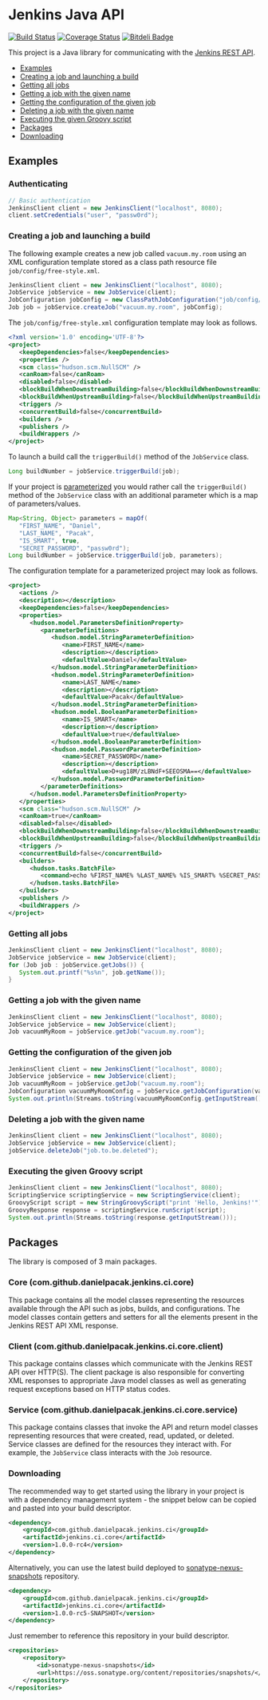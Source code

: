# Jenkins Java API

[![Build Status](https://travis-ci.org/danielpacak/com.github.danielpacak.jenkins.ci.png?branch=master)](https://travis-ci.org/danielpacak/com.github.danielpacak.jenkins.ci)
[![Coverage Status](https://coveralls.io/repos/danielpacak/com.github.danielpacak.jenkins.ci/badge.png)](https://coveralls.io/r/danielpacak/com.github.danielpacak.jenkins.ci)
[![Bitdeli Badge](https://d2weczhvl823v0.cloudfront.net/danielpacak/com.github.danielpacak.jenkins.ci/trend.png)](https://bitdeli.com/free "Bitdeli Badge")

This project is a Java library for communicating with the [Jenkins REST API](https://wiki.jenkins-ci.org/display/JENKINS/Remote+access+API).

* [Examples](#examples)
 * [Creating a job and launching a build](#creating-a-job-and-launching-a-build)
 * [Getting all jobs](#getting-all-jobs)
 * [Getting a job with the given name](#getting-a-job-with-the-given-name)
 * [Getting the configuration of the given job](#getting-the-configuration-of-the-given-job)
 * [Deleting a job with the given name](#deleting-a-job-with-the-given-name)
 * [Executing the given Groovy script](#executing-the-given-groovy-script)
* [Packages](#packages)
* [Downloading](#downloading)

## Examples

### Authenticating
```java
// Basic authentication
JenkinsClient client = new JenkinsClient("localhost", 8080);
client.setCredentials("user", "passw0rd");
```

### Creating a job and launching a build
The following example creates a new job called `vacuum.my.room` using an XML configuration
template stored as a class path resource file `job/config/free-style.xml`.
```java
JenkinsClient client = new JenkinsClient("localhost", 8080);
JobService jobService = new JobService(client);
JobConfiguration jobConfig = new ClassPathJobConfiguration("job/config/free-style.xml");
Job job = jobService.createJob("vacuum.my.room", jobConfig); 
```
The `job/config/free-style.xml` configuration template may look as follows.
```xml
<?xml version='1.0' encoding='UTF-8'?>
<project>
   <keepDependencies>false</keepDependencies>
   <properties />
   <scm class="hudson.scm.NullSCM" />
   <canRoam>false</canRoam>
   <disabled>false</disabled>
   <blockBuildWhenDownstreamBuilding>false</blockBuildWhenDownstreamBuilding>
   <blockBuildWhenUpstreamBuilding>false</blockBuildWhenUpstreamBuilding>
   <triggers />
   <concurrentBuild>false</concurrentBuild>
   <builders />
   <publishers />
   <buildWrappers />
</project>
```
To launch a build call the `triggerBuild()` method of the `JobService` class.
```java
Long buildNumber = jobService.triggerBuild(job);
```
If your project is [parameterized](https://wiki.jenkins-ci.org/display/JENKINS/Parameterized+Build)
you would rather call the `triggerBuild()` method of the `JobService` class with an additional parameter
which is a map of parameters/values.
```java
Map<String, Object> parameters = mapOf(
   "FIRST_NAME", "Daniel",
   "LAST_NAME", "Pacak",
   "IS_SMART", true,
   "SECRET_PASSWORD", "passw0rd");
Long buildNumber = jobService.triggerBuild(job, parameters);
```
The configuration template for a parameterized project may look as follows.
```xml
<project>
   <actions />
   <description></description>
   <keepDependencies>false</keepDependencies>
   <properties>
      <hudson.model.ParametersDefinitionProperty>
         <parameterDefinitions>
            <hudson.model.StringParameterDefinition>
               <name>FIRST_NAME</name>
               <description></description>
               <defaultValue>Daniel</defaultValue>
            </hudson.model.StringParameterDefinition>
            <hudson.model.StringParameterDefinition>
               <name>LAST_NAME</name>
               <description></description>
               <defaultValue>Pacak</defaultValue>
            </hudson.model.StringParameterDefinition>
            <hudson.model.BooleanParameterDefinition>
               <name>IS_SMART</name>
               <description></description>
               <defaultValue>true</defaultValue>
            </hudson.model.BooleanParameterDefinition>
            <hudson.model.PasswordParameterDefinition>
               <name>SECRET_PASSWORD</name>
               <description></description>
               <defaultValue>D+ug18M/zLBNdF+SEEOSMA==</defaultValue>
            </hudson.model.PasswordParameterDefinition>
         </parameterDefinitions>
      </hudson.model.ParametersDefinitionProperty>
   </properties>
   <scm class="hudson.scm.NullSCM" />
   <canRoam>true</canRoam>
   <disabled>false</disabled>
   <blockBuildWhenDownstreamBuilding>false</blockBuildWhenDownstreamBuilding>
   <blockBuildWhenUpstreamBuilding>false</blockBuildWhenUpstreamBuilding>
   <triggers />
   <concurrentBuild>false</concurrentBuild>
   <builders>
      <hudson.tasks.BatchFile>
         <command>echo %FIRST_NAME% %LAST_NAME% %IS_SMART% %SECRET_PASSWORD% </command>
      </hudson.tasks.BatchFile>
   </builders>
   <publishers />
   <buildWrappers />
</project>
```

### Getting all jobs
```java
JenkinsClient client = new JenkinsClient("localhost", 8080);
JobService jobService = new JobService(client);
for (Job job : jobService.getJobs()) {
   System.out.printf("%s%n", job.getName());
}
```

### Getting a job with the given name
```java
JenkinsClient client = new JenkinsClient("localhost", 8080);
JobService jobService = new JobService(client);
Job vacuumMyRoom = jobService.getJob("vacuum.my.room");
```

### Getting the configuration of the given job
```java
JenkinsClient client = new JenkinsClient("localhost", 8080);
JobService jobService = new JobService(client);
Job vacuumMyRoom = jobService.getJob("vacuum.my.room");
JobConfiguration vacuumMyRoomConfig = jobService.getJobConfiguration(vacuumMyRoom);
System.out.println(Streams.toString(vacuumMyRoomConfig.getInputStream());
```

### Deleting a job with the given name
```java
JenkinsClient client = new JenkinsClient("localhost", 8080);
JobService jobService = new JobService(client);
jobService.deleteJob("job.to.be.deleted");
```

### Executing the given Groovy script
```java
JenkinsClient client = new JenkinsClient("localhost", 8080);
ScriptingService scriptingService = new ScriptingService(client);
GroovyScript script = new StringGroovyScript("print 'Hello, Jenkins!'");
GroovyResponse response = scriptingService.runScript(script);
System.out.println(Streams.toString(response.getInputStream())); 
```

## Packages
The library is composed of 3 main packages.

### Core (com.github.danielpacak.jenkins.ci.core)
This package contains all the model classes representing the resources available through the API such as
jobs, builds, and configurations. The model classes contain getters and setters for all the elements
present in the Jenkins REST API XML response.

### Client (com.github.danielpacak.jenkins.ci.core.client)
This package contains classes which communicate with the Jenkins REST API over HTTP(S). The client
package is also responsible for converting XML responses to appropriate Java model classes as well as
generating request exceptions based on HTTP status codes.

### Service (com.github.danielpacak.jenkins.ci.core.service)
This package contains classes that invoke the API and return model classes representing resources
that were created, read, updated, or deleted. Service classes are defined for the resources they
interact with. For example, the `JobService` class interacts with the `Job` resource.

### Downloading
The recommended way to get started using the library in your project is with a dependency management
system - the snippet below can be copied and pasted into your build descriptor.
```xml
<dependency>
	<groupId>com.github.danielpacak.jenkins.ci</groupId>
	<artifactId>jenkins.ci.core</artifactId>
	<version>1.0.0-rc4</version>
</dependency>
```
Alternatively, you can use the latest build deployed to [sonatype-nexus-snapshots](https://oss.sonatype.org/content/repositories/snapshots)
repository.
```xml
<dependency>
	<groupId>com.github.danielpacak.jenkins.ci</groupId>
	<artifactId>jenkins.ci.core</artifactId>
	<version>1.0.0-rc5-SNAPSHOT</version>
</dependency>
```
Just remember to reference this repository in your build descriptor.
```xml
<repositories>
	<repository>
		<id>sonatype-nexus-snapshots</id>
		<url>https://oss.sonatype.org/content/repositories/snapshots/</url>
	</repository>
</repositories>
```
